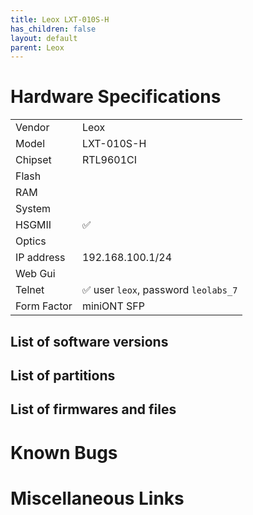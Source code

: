 ```yaml
---
title: Leox LXT-010S-H
has_children: false
layout: default
parent: Leox
---
```


# Hardware Specifications

|             |                                      |
| ----------- | ------------------------------------ |
| Vendor      | Leox                                 |
| Model       | LXT-010S-H                           |
| Chipset     | RTL9601CI                            |
| Flash       |                                      |
| RAM         |                                      |
| System      |                                      |
| HSGMII      | ✅                                   |
| Optics      |                                      |
| IP address  | 192.168.100.1/24                     |
| Web Gui     |                                      |
| Telnet      | ✅ user `leox`, password `leolabs_7` |
| Form Factor | miniONT SFP                          |


## List of software versions
## List of partitions
## List of firmwares and files
# Known Bugs
# Miscellaneous Links


